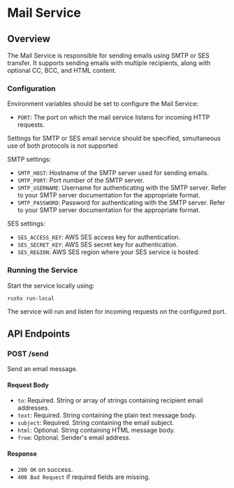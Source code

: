 # Mail Service

## Overview

The Mail Service is responsible for sending emails using SMTP or SES transfer. 
It supports sending emails with multiple recipients, along with optional CC, BCC, and HTML content.

### Configuration

Environment variables should be set to configure the Mail Service:
- `PORT`: The port on which the mail service listens for incoming HTTP requests.

Settings for SMTP or SES email service should be specified, simultaneous use of both protocols is not supported

SMTP settings:
- `SMTP_HOST`: Hostname of the SMTP server used for sending emails.
- `SMTP_PORT`: Port number of the SMTP server.
- `SMTP_USERNAME`: Username for authenticating with the SMTP server. Refer to your SMTP server documentation for the appropriate format.
- `SMTP_PASSWORD`: Password for authenticating with the SMTP server. Refer to your SMTP server documentation for the appropriate format.

SES settings:
- `SES_ACCESS_KEY`: AWS SES access key for authentication.
- `SES_SECRET_KEY`: AWS SES secret key for authentication.
- `SES_REGION`: AWS SES region where your SES service is hosted.

### Running the Service

Start the service locally using:
```bash
rushx run-local
```

The service will run and listen for incoming requests on the configured port.

## API Endpoints

### POST /send

Send an email message.

#### Request Body

- `to`: Required. String or array of strings containing recipient email addresses.
- `text`: Required. String containing the plain text message body.
- `subject`: Required. String containing the email subject.
- `html`: Optional. String containing HTML message body.
- `from`: Optional. Sender's email address.

#### Response

- `200 OK` on success.
- `400 Bad Request` if required fields are missing.
